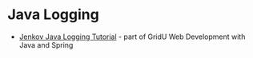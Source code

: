 # Java Logging

- [Jenkov Java Logging Tutorial](http://tutorials.jenkov.com/java-logging/index.html) - part of GridU Web Development with Java and Spring


